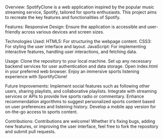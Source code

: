 Overview:
SpotifyClone is a web application inspired by the popular music streaming service, Spotify, tailored for sports enthusiasts. This project aims to recreate the key features and functionalities of Spotify.

Features:
Responsive Design: Ensure the application is accessible and user-friendly across various devices and screen sizes.

Technologies Used:
HTML5: For structuring the webpage content.
CSS3: For styling the user interface and layout.
JavaScript: For implementing interactive features, handling user interactions, and fetching data.

Usage:
Clone the repository to your local machine.
Set up any necessary backend services for user authentication and data storage.
Open index.html in your preferred web browser.
Enjoy an immersive sports listening experience with SportifyClone!

Future Improvements:
Implement social features such as following other users, sharing playlists, and collaborative playlists.
Integrate with streaming services or APIs to provide live sports radio or commentary.
Enhance recommendation algorithms to suggest personalized sports content based on user preferences and listening history.
Develop a mobile app version for on-the-go access to sports content.

Contributions:
Contributions are welcome! Whether it's fixing bugs, adding new features, or improving the user interface, feel free to fork the repository and submit pull requests.
